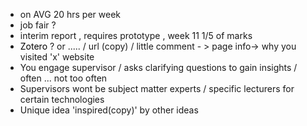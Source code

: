 - on AVG 20 hrs per week
- job fair ?
- interim report , requires prototype , week 11 1/5 of marks
- <span style="color:rgb(0, 0, 0)">Zotero</span> ?  or ..... / url (copy) / little comment - > page info-> why you visited 'x' website 
- You engage supervisor / asks clarifying questions to gain insights / often ... not too often
- Supervisors wont be subject matter experts /  specific lecturers for certain technologies 
- Unique idea 'inspired(copy)' by other ideas 

